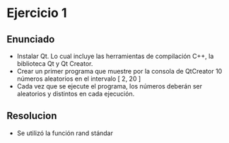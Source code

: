 # Ejercicio 1

## Enunciado
* Instalar Qt. Lo cual incluye las herramientas de compilación C++, la biblioteca Qt y Qt Creator.
* Crear un primer programa que muestre por la consola de QtCreator 10 números aleatorios en el intervalo [ 2, 20 ]
* Cada vez que se ejecute el programa, los números deberán ser aleatorios y distintos en cada ejecución.

## Resolucion
* Se utilizó la función rand stándar
